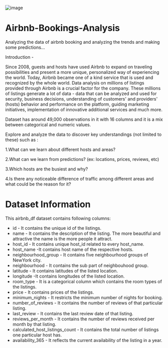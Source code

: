 ![image](https://github.com/BhanuPShahi/Airbnb-Bookings-Analysis/assets/54613691/a33afd89-1d65-40cc-a6ff-627734651a7f)


# Airbnb-Bookings-Analysis
Analyzing the data of airbnb booking and analyzing the trends and making some predictions...

Introduction -

Since 2008, guests and hosts have used Airbnb to expand on traveling possibilities and present a more unique, personalized way of experiencing the world. Today, Airbnb became one of a kind service that is used and recognized by the whole world. Data analysis on millions of listings provided through Airbnb is a crucial factor for the company. These millions of listings generate a lot of data - data that can be analyzed and used for security, business decisions, understanding of customers' and providers' (hosts) behavior and performance on the platform, guiding marketing initiatives, implementation of innovative additional services and much more.

Dataset has around 49,000 observations in it with 16 columns and it is a mix between categorical and numeric values.

Explore and analyze the data to discover key understandings (not limited to these) such as :

1.What can we learn about different hosts and areas?

2.What can we learn from predictions? (ex: locations, prices, reviews, etc)

3.Which hosts are the busiest and why?

4.Is there any noticeable difference of traffic among different areas and what could be the reason for it?


# Dataset Information

This airbnb_df dataset contains following columns:
*  id -  It contains the unique id of the listings.
*  name - It contains the description of the listing. The more beautiful and attractive the name is the more people it attract.
*  host_id - It contains unique host_id related to every host_name.
*  host_name -It contains host name of the respective hosts.
*  neighbourhood_group - It contains five neighbourhood groups of NewYork city.
*  neighbourhood - It contains the sub part of neighbouhood group.
*  latitude - It contains latitudes of the listed location.
*  longitude -It contains longitudes of the listed location.
*  room_type - It is a categorical column which contains the room types of the listings. 
*  price - It contains prices of the listings.
*  minimum_nights - It restricts the minimum number of nights for booking.
*  number_of_reviews - It contains the number of reviews of that particular listing.
*  last_review - It contains the last review date of that listing.
*  reviews_per_month - It contains the number of reviews received per month by that listing.
*  calculated_host_listings_count - It contains the total number of listings one particular host has.
*  availability_365 - It reflects the current availability of the listing in a year.


